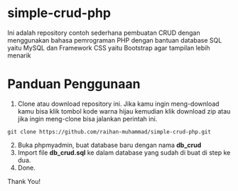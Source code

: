 # simple-crud-php

Ini adalah repository contoh sederhana pembuatan CRUD dengan menggunakan bahasa pemrograman PHP dengan bantuan database SQL yaitu MySQL dan Framework CSS yaitu Bootstrap agar tampilan lebih menarik

# Panduan Penggunaan

1. Clone atau download repository ini. Jika kamu ingin meng-download kamu bisa klik tombol kode warna hijau kemudian klik download zip atau jika ingin meng-clone bisa jalankan perintah ini.

```
git clone https://github.com/raihan-muhammad/simple-crud-php.git
```

2. Buka phpmyadmin, buat database baru dengan nama **db_crud**
3. Import file **db_crud.sql** ke dalam database yang sudah di buat di step ke dua.
4. Done.

Thank You!
